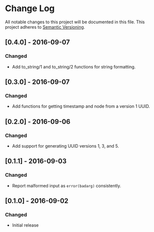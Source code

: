 # Change Log

All notable changes to this project will be documented in this file.
This project adheres to [Semantic Versioning](http://semver.org/).

## [0.4.0] - 2016-09-07
### Changed
- Add to_string/1 and to_string/2 functions for string formatting.

## [0.3.0] - 2016-09-07
### Changed
- Add functions for getting timestamp and node from a version 1 UUID.

## [0.2.0] - 2016-09-06
### Changed
- Add support for generating UUID versions 1, 3, and 5.

## [0.1.1] - 2016-09-03
### Changed
- Report malformed input as `error(badarg)` consistently.

## [0.1.0] - 2016-09-02
### Changed
- Initial release
